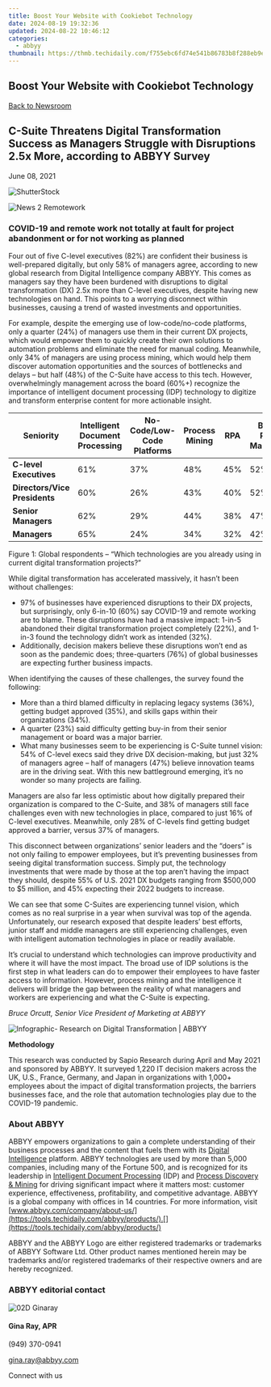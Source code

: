 ```yaml
---
title: Boost Your Website with Cookiebot Technology
date: 2024-08-19 19:32:36
updated: 2024-08-22 10:46:12
categories:
  - abbyy
thumbnail: https://thmb.techidaily.com/f755ebc6fd74e541b86783b8f288eb9ebe73ceda235653be011e1c74d43e6c3e.jpg
---
```


## Boost Your Website with Cookiebot Technology

[Back to Newsroom](https://tools.techidaily.com/abbyy/products/)

## C-Suite Threatens Digital Transformation Success as Managers Struggle with Disruptions 2.5x More, according to ABBYY Survey

June 08, 2021

![ShutterStock](https://content.abbyy.com/-/media/project/abbyy/abbyy/branchtemplates/shutterstock_1272462163_1296-x-729.jpg?h=729&iar=0&w=1296)

![News 2 Remotework](https://static5.abbyy.com/abbyycommedia/33657/news-2-remotework.jpg) 

### COVID-19 and remote work not totally at fault for project abandonment or for not working as planned

Four out of five C-level executives (82%) are confident their business is well-prepared digitally, but only 58% of managers agree, according to new global research from Digital Intelligence company ABBYY. This comes as managers say they have been burdened with disruptions to digital transformation (DX) 2.5x more than C-level executives, despite having new technologies on hand. This points to a worrying disconnect within businesses, causing a trend of wasted investments and opportunities.

For example, despite the emerging use of low-code/no-code platforms, only a quarter (24%) of managers use them in their current DX projects, which would empower them to quickly create their own solutions to automation problems and eliminate the need for manual coding. Meanwhile, only 34% of managers are using process mining, which would help them discover automation opportunities and the sources of bottlenecks and delays – but half (48%) of the C-Suite have access to this tech. However, overwhelmingly management across the board (60%+) recognize the importance of intelligent document processing (IDP) technology to digitize and transform enterprise content for more actionable insight.

| **Seniority**                 | **Intelligent Document Processing** | **No-Code/Low-Code Platforms** | **Process Mining** | **RPA** | **Business Process Management** |
| ----------------------------- | ----------------------------------- | ------------------------------ | ------------------ | ------- | ------------------------------- |
| **C-level Executives**        | 61%                                 | 37%                            | 48%                | 45%     | 52%                             |
| **Directors/Vice Presidents** | 60%                                 | 26%                            | 43%                | 40%     | 52%                             |
| **Senior Managers**           | 62%                                 | 29%                            | 44%                | 38%     | 47%                             |
| **Managers**                  | 65%                                 | 24%                            | 34%                | 32%     | 42%                             |

Figure 1: Global respondents – “Which technologies are you already using in current digital transformation projects?”

While digital transformation has accelerated massively, it hasn’t been without challenges:

* 97% of businesses have experienced disruptions to their DX projects, but surprisingly, only 6-in-10 (60%) say COVID-19 and remote working are to blame. These disruptions have had a massive impact: 1-in-5 abandoned their digital transformation project completely (22%), and 1-in-3 found the technology didn’t work as intended (32%).
* Additionally, decision makers believe these disruptions won’t end as soon as the pandemic does; three-quarters (76%) of global businesses are expecting further business impacts.

When identifying the causes of these challenges, the survey found the following:

* More than a third blamed difficulty in replacing legacy systems (36%), getting budget approved (35%), and skills gaps within their organizations (34%).
* A quarter (23%) said difficulty getting buy-in from their senior management or board was a major barrier.
* What many businesses seem to be experiencing is C-Suite tunnel vision: 54% of C-level execs said they drive DX decision-making, but just 32% of managers agree – half of managers (47%) believe innovation teams are in the driving seat. With this new battleground emerging, it’s no wonder so many projects are failing.

Managers are also far less optimistic about how digitally prepared their organization is compared to the C-Suite, and 38% of managers still face challenges even with new technologies in place, compared to just 16% of C-level executives. Meanwhile, only 28% of C-levels find getting budget approved a barrier, versus 37% of managers.

This disconnect between organizations’ senior leaders and the “doers” is not only failing to empower employees, but it’s preventing businesses from seeing digital transformation success. Simply put, the technology investments that were made by those at the top aren’t having the impact they should, despite 55% of U.S. 2021 DX budgets ranging from $500,000 to $5 million, and 45% expecting their 2022 budgets to increase.

We can see that some C-Suites are experiencing tunnel vision, which comes as no real surprise in a year when survival was top of the agenda. Unfortunately, our research exposed that despite leaders’ best efforts, junior staff and middle managers are still experiencing challenges, even with intelligent automation technologies in place or readily available.

It’s crucial to understand which technologies can improve productivity and where it will have the most impact. The broad use of IDP solutions is the first step in what leaders can do to empower their employees to have faster access to information. However, process mining and the intelligence it delivers will bridge the gap between the reality of what managers and workers are experiencing and what the C-Suite is expecting.

_Bruce Orcutt, Senior Vice President of Marketing at ABBYY_

![Infographic- Research on Digital Transformation | ABBYY](https://static1.abbyy.com/abbyycommedia/33194/infographics-outlook-on-digital-transformation-en.jpg)

**Methodology**

This research was conducted by Sapio Research during April and May 2021 and sponsored by ABBYY. It surveyed 1,220 IT decision makers across the UK, U.S., France, Germany, and Japan in organizations with 1,000+ employees about the impact of digital transformation projects, the barriers businesses face, and the role that automation technologies play due to the COVID-19 pandemic.

### About ABBYY

ABBYY empowers organizations to gain a complete understanding of their business processes and the content that fuels them with its [Digital Intelligence](https://tools.techidaily.com/abbyy/products/) platform. ABBYY technologies are used by more than 5,000 companies, including many of the Fortune 500, and is recognized for its leadership in [Intelligent Document Processing](https://tools.techidaily.com/abbyy/products/) (IDP) and [Process Discovery & Mining](https://tools.techidaily.com/abbyy/products/) for driving significant impact where it matters most: customer experience, effectiveness, profitability, and competitive advantage. ABBYY is a global company with offices in 14 countries. For more information, visit [www.abbyy.com/company/about-us/](https://tools.techidaily.com/abbyy/products/).[](https://tools.techidaily.com/abbyy/products/)

ABBYY and the ABBYY Logo are either registered trademarks or trademarks of ABBYY Software Ltd. Other product names mentioned herein may be trademarks and/or registered trademarks of their respective owners and are hereby recognized.

### ABBYY editorial contact

![02D Ginaray](https://static2.abbyy.com/abbyycommedia/23662/02d-ginaray.png)

#### Gina Ray, APR

(949) 370-0941

[gina.ray@abbyy.com](https://tools.techidaily.com/abbyy/products/)

  
Connect with us

<ins class="adsbygoogle"
     style="display:block"
     data-ad-format="autorelaxed"
     data-ad-client="ca-pub-7571918770474297"
     data-ad-slot="1223367746"></ins>



<ins class="adsbygoogle"
     style="display:block"
     data-ad-client="ca-pub-7571918770474297"
     data-ad-slot="8358498916"
     data-ad-format="auto"
     data-full-width-responsive="true"></ins>

